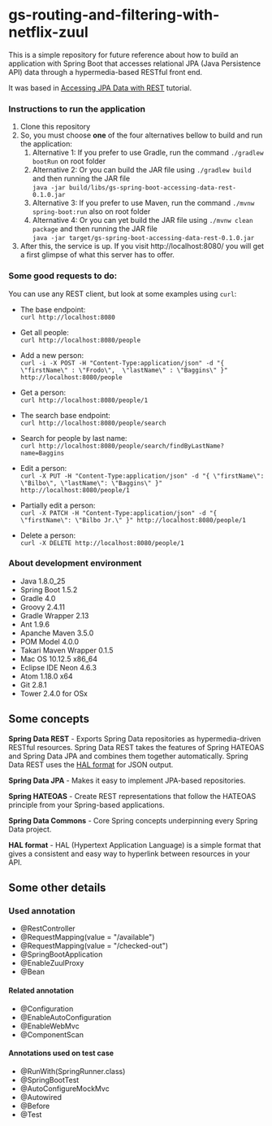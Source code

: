 # gs-routing-and-filtering-with-netflix-zuul



This is a simple repository for future reference about how to build an application with Spring Boot that accesses relational JPA (Java Persistence API) data through a hypermedia-based RESTful front end.

It was based in [Accessing JPA Data with REST](https://spring.io/guides/gs/accessing-data-rest/) tutorial.

### Instructions to run the application
1. Clone this repository
2. So, you must choose **one** of the four alternatives bellow to build and run the application:
    1. Alternative 1: If you prefer to use Gradle, run the command `./gradlew bootRun` on root folder
    2. Alternative 2: Or you can build the JAR file using `./gradlew build` and then running the JAR file<br /> `java -jar build/libs/gs-spring-boot-accessing-data-rest-0.1.0.jar`
    3. Alternative 3: If you prefer to use Maven, run the command `./mvnw spring-boot:run` also on root folder
    4. Alternative 4: Or you can yet build the JAR file using `./mvnw clean package` and then running the JAR file<br /> `java -jar target/gs-spring-boot-accessing-data-rest-0.1.0.jar`
3. After this, the service is up. If you visit http://localhost:8080/ you will get a first glimpse of what this server has to offer.

### Some good requests to do:

You can use any REST client, but look at some examples using `curl`:

- The base endpoint:<br />`curl http://localhost:8080`

- Get all people:<br />`curl http://localhost:8080/people`

- Add a new person:<br />`curl -i -X POST -H "Content-Type:application/json" -d "{  \"firstName\" : \"Frodo\",  \"lastName\" : \"Baggins\" }" http://localhost:8080/people`

- Get a person:<br />`curl http://localhost:8080/people/1`

- The search base endpoint:<br />`curl http://localhost:8080/people/search`

- Search for people by last name:<br />`curl http://localhost:8080/people/search/findByLastName?name=Baggins`

- Edit a person:<br />`curl -X PUT -H "Content-Type:application/json" -d "{ \"firstName\": \"Bilbo\", \"lastName\": \"Baggins\" }" http://localhost:8080/people/1`

- Partially edit a person:<br />`curl -X PATCH -H "Content-Type:application/json" -d "{ \"firstName\": \"Bilbo Jr.\" }" http://localhost:8080/people/1`

- Delete a person:<br />`curl -X DELETE http://localhost:8080/people/1`


### About development environment

- Java 1.8.0_25
- Spring Boot 1.5.2
- Gradle 4.0
- Groovy 2.4.11
- Gradle Wrapper 2.13
- Ant 1.9.6
- Apanche Maven 3.5.0
- POM Model 4.0.0
- Takari Maven Wrapper 0.1.5
- Mac OS 10.12.5 x86_64
- Eclipse IDE Neon 4.6.3
- Atom 1.18.0 x64
- Git 2.8.1
- Tower 2.4.0 for OSx

## Some concepts

**Spring Data REST** - Exports Spring Data repositories as hypermedia-driven RESTful resources. Spring Data REST takes the features of Spring HATEOAS and Spring Data JPA and combines them together automatically. Spring Data REST uses the [HAL format](http://stateless.co/hal_specification.html) for JSON output.

**Spring Data JPA** - Makes it easy to implement JPA-based repositories.

**Spring HATEOAS** - Create REST representations that follow the HATEOAS principle from your Spring-based applications.

**Spring Data Commons** - Core Spring concepts underpinning every Spring Data project.

**HAL format** - HAL (Hypertext Application Language) is a simple format that gives a consistent and easy way to hyperlink between resources in your API.

## Some other details

### Used annotation
- @RestController
- @RequestMapping(value = "/available")
- @RequestMapping(value = "/checked-out")
- @SpringBootApplication
- @EnableZuulProxy
- @Bean

#### Related annotation
- @Configuration
- @EnableAutoConfiguration
- @EnableWebMvc
- @ComponentScan

#### Annotations used on test case
- @RunWith(SpringRunner.class)
- @SpringBootTest
- @AutoConfigureMockMvc
- @Autowired
- @Before
- @Test
